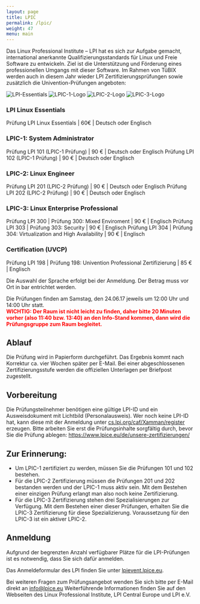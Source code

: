 ```yaml
---
layout: page
title: LPIC
permalink: /lpic/
weight: 47
menu: main
---
```


Das Linux Professional Institute – LPI hat es sich zur Aufgabe gemacht, international anerkannte Qualifizierungsstandards für Linux und Freie Software zu entwickeln. Ziel ist die Unterstützung und Förderung eines professionellen Umgangs mit dieser Software.
Im Rahmen von TüBIX werden auch in diesem Jahr wieder LPI Zertifizierungsprüfungen sowie zusätzlich die Univention-Prüfungen angeboten:

![LPI-Essentials](../images/LinuxEssentials-Small.png "LPI-Essentials-Logo")
![LPIC-1-Logo](../images/LPIC-1-Small.png "LPIC-1-Logo")
![LPIC-2-Logo](../images/LPIC-2-Small.png "LPIC-2-Logo")
![LPIC-3-Logo](../images/LPIC3-300-Small.png "LPIC-3-Logo")

### LPI Linux Essentials
Prüfung LPI Linux Essentials | 60€ | Deutsch oder Englisch

### LPIC-1: System Administrator
Prüfung LPI 101 (LPIC-1 Prüfung)   | 90 € | Deutsch oder Englisch
Prüfung LPI 102 (LPIC-1 Prüfung)   | 90 € | Deutsch oder Englisch

### LPIC-2: Linux Engineer
Prüfung LPI 201 (LPIC-2 Prüfung)   | 90 € | Deutsch oder Englisch
Prüfung LPI 202 (LPIC-2 Prüfung)   | 90 € | Deutsch oder Englisch

### LPIC-3: Linux Enterprise Professional
Prüfung LPI 300 | Prüfung 300: Mixed Enviroment | 90 € | Englisch
Prüfung LPI 303 | Prüfung 303: Security | 90 € | Englisch
Prüfung LPI 304 | Prüfung 304: Virtualization and High Availability | 90 € | Englisch

### Certification (UVCP)

Prüfung LPI 198 | Prüfung 198: Univention Professional Zertifizierung | 85 € | Englisch
 
Die Auswahl der Sprache erfolgt bei der Anmeldung. Der Betrag muss vor Ort in bar entrichtet werden.

Die Prüfungen finden am Samstag, den 24.06.17 jeweils um 12:00 Uhr und 14:00 Uhr statt.
<br/><span style="font-weight: bold; color:#FF0000;">WICHTIG: Der Raum ist nicht leicht zu finden, daher bitte 20 Minuten vorher (also 11:40 bzw. 13:40) an den Info-Stand kommen, dann wird die Prüfungsgruppe zum Raum begleitet.


## Ablauf

Die Prüfung wird in Papierform durchgeführt. Das Ergebnis kommt nach Korrektur ca. vier Wochen später per E-Mail. Bei einer abgeschlossenen Zertifizierungsstufe werden die offiziellen Unterlagen per Briefpost zugestellt.

## Vorbereitung

Die Prüfungsteilnehmer benötigen eine gültige LPI-ID und ein Ausweisdokument mit Lichtbild (Personalausweis). Wer noch keine LPI-ID hat, kann diese mit der Anmeldung unter <a href="https://cs.lpi.org/caf/Xamman/register" target="_blank">cs.lpi.org/caf/Xamman/register </a> erzeugen.
Bitte arbeiten Sie erst die Prüfungsinhalte sorgfältig durch, bevor Sie die Prüfung ablegen: <a href="https://www.lpice.eu/de/unsere-zertifizierungen/" target="_blank">https://www.lpice.eu/de/unsere-zertifizierungen/</a>

## Zur Erinnerung:

* Um LPIC-1 zertifiziert zu werden, müssen Sie die Prüfungen 101 und 102 bestehen.
* Für  die LPIC-2 Zertifizierung müssen die Prüfungen 201 und 202 bestanden werden und der LPIC-1 muss aktiv sein. Mit dem Bestehen einer einzigen Prüfung erlangt man also noch keine Zertifizierung.
* Für die LPIC-3 Zertifizierung stehen drei Spezialisierungen zur Verfügung. Mit dem Bestehen einer dieser Prüfungen, erhalten Sie die LPIC-3 Zertifizierung für diese Spezializierung. Voraussetzung für den LPIC-3 ist ein aktiver LPIC-2.

## Anmeldung

Aufgrund der begrenzten Anzahl verfügbarer Plätze für die LPI-Prüfungen ist es notwendig, dass Sie sich dafür anmelden.

Das Anmeldeformular des LPI finden Sie unter <a href="https://lpievent.lpice.eu" target="_blank">lpievent.lpice.eu</a>.

Bei weiteren Fragen zum Prüfungsangebot wenden Sie sich bitte per E-Mail direkt an <a href="mailto:info@lpice.eu">info@lpice.eu</a>
Weiterführende Informationen finden Sie auf den Webseiten des Linux Professional Institute, LPI Central Europe und LPI e.V.

<!--
# Zertifiziertes Wissen

<br/><span style="font-weight: bold; color:#FF0000;">Es gibt noch keine Bestätigung durch das LPI, aber wir gehen davon aus, dass auch 2017 wieder LPIC-Prüfungen abgelegt werden können.<br/>

Zertifikate belegen Fachwissen - Sie dokumentieren Qualifikation und Know-how vor Arbeitgebern oder Kunden und verbessern die Ein- und Aufstiegschancen. Das <a href="http://www.lpice.eu/de/home.html" target="_blank">Linux Professional Institute (LPI)</a> ist Zertifizierungspartner des Tübinger Linuxtags. Die Besucher können deshalb LPI Prüfungen zu stark vergünstigten Konditionen ablegen.

![LPI-Essentials](../images/linuxessentials.png "LPI-Essentials-Logo")
![LPIC-1-Logo](../images/lpic1.png "LPIC-1-Logo")
![LPIC-2-Logo](../images/lpic2.png "LPIC-2-Logo")
![LPIC-3-Logo](../images/lpic3.png "LPIC-3-Logo")

# LPI-Prüfungen

Folgende LPI-Prüfungen werden angeboten:

* LPI Linux Essentials - auf Deutsch und Englisch
* LPIC-1 (101, 102) - auf Deutsch und Englisch
* LPIC-2 (201, 202) - auf Deutsch und Englisch
* LPIC-3 (300, 303 und 304) - auf Englisch
* Univention Certified Professional Prüfung (LPI 198) - auf Englisch

Die Prüfungen dauern ca. zwei Stunden inklusive Vorbereitung. Die aktuellen vergünstigten Teilnahmegebühren werden auf der Website unter <a href="https://lpievent.lpice.eu" target="_blank">lpievent.lpice.eu</a> veröffentlicht. Die Teilnahmegebühr wird vor dem Start der Prüfung im Prüfungsraum in bar bezahlt.
Die Teilnehmer müssen vor Beginn der Prüfung einen gültigen Lichtbildausweis und eine gültige LPI-Identifikationsnummer vorlegen. Die LPI-Identifikationsnummer wird online unter der folgenden URL beantragt: <a href="https://cs.lpi.org/caf/Xamman/register" target="_blank">cs.lpi.org/caf/Xamman/register </a>.
Aufgrund der begrenzten Anzahl verfügbarer Plätze für die LPI-Prüfungen empfehlen wir, sich vorher dafür anzumelden. Das Anmeldeformular des LPI befindet sich unter <a href="https://lpievent.lpice.eu" target="_blank">lpievent.lpice.eu</a> .

Details zu den Prüfungsversionen und den Inhalten sind unter den folgenden URLs nachzulesen:

 *  <a href="http://www.lpice.eu/de/lpi-zertifizierungsinhalte.html" target="_blank">lpice.eu/de/lpi-zertifizierungsinhalte.html</a>
 *  <a href="http://www.lpi.org/certification/" target="_blank">lpi.org/certification/</a>

Für weitere Fragen zu den LPI Prüfungen bitte per E-Mail direkt an das LPI wenden: <a href="mailto:lpievent@lpice.eu">event@lpice.eu</a>
-->
